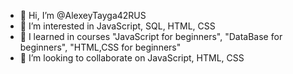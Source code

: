 - 👋 Hi, I’m @AlexeyTayga42RUS
- 👀 I’m interested in JavaScript, SQL, HTML, CSS
- 🌱 I learned in courses "JavaScript for beginners", "DataBase for beginners", "HTML,CSS for beginners"
- 💞️ I’m looking to collaborate on JavaScript, HTML, CSS
<!---
AlexeyTayga42RUS/AlexeyTayga42RUS is a ✨ special ✨ repository because its `README.md` (this file) appears on your GitHub profile.
You can click the Preview link to take a look at your changes.
--->
